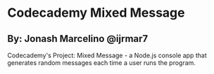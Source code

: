 # Codecademy Mixed Message
## By: Jonash Marcelino @ijrmar7
Codecademy's Project: Mixed Message - a Node.js console app that generates random messages each time a user runs the program.
